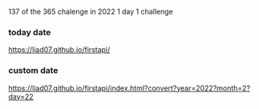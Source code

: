 137 of the 365 chalenge in 2022 1 day 1 challenge
### today date
https://liad07.github.io/firstapi/
### custom date
https://liad07.github.io/firstapi/index.html?convert?year=2022?month=2?day=22


